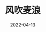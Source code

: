 ---
title: '风吹麦浪'
date: '2022-04-13'
price: '20.0'
theaters: ['北京大学百周年纪念讲堂']
seat: ['6-3  1F']
remark: ['原声影片・中文字幕']
---